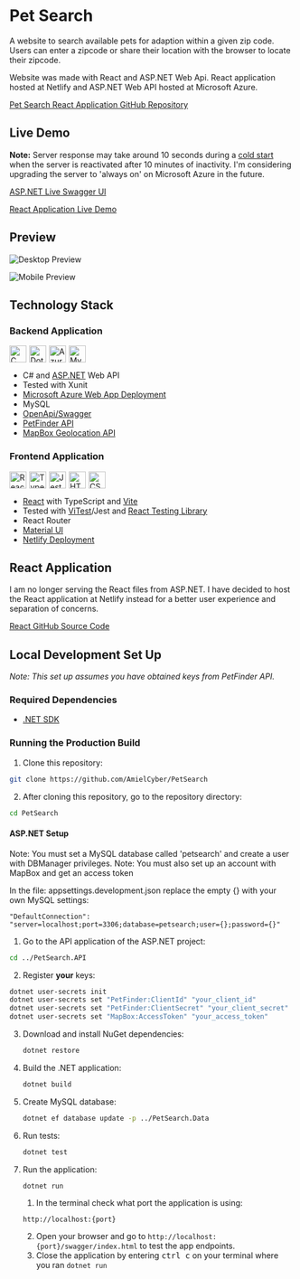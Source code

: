 # Pet Search
A website to search available pets for adaption within a given zip code. Users can enter a zipcode or share their
location with the browser to locate their zipcode.

Website was made with React and ASP.NET Web Api. React application hosted at Netlify and ASP.NET Web API hosted at
Microsoft Azure.

[Pet Search React Application GitHub Repository](https://github.com/AmielCyber/pet-search-react)

## Live Demo

**Note:**
Server response may take around 10 seconds during a
[cold start](https://azure.microsoft.com/en-us/blog/understanding-serverless-cold-start/cold) when the server is
reactivated after 10 minutes of inactivity. I'm considering upgrading the server to 'always on' on Microsoft Azure in
the future.

[ASP.NET Live Swagger UI](https://pet-search.azurewebsites.net/swagger/index.html)

[React Application Live Demo](https://pet-search-react.netlify.app)

## Preview
![Desktop Preview](/Assets/DesktopPreview.gif)

![Mobile Preview](/Assets/MobilePreview.gif)

## Technology Stack

### Backend Application
<div style="display: flex; flex-wrap: wrap; gap: 5px">
    <img alt="C Sharp" width="30px" src="https://cdn.jsdelivr.net/gh/devicons/devicon/icons/csharp/csharp-original.svg"/>
    <img alt="Dotnet Core" width="30px" src="https://cdn.jsdelivr.net/gh/devicons/devicon/icons/dotnetcore/dotnetcore-original.svg"/>
    <img alt="Azure" width="30px" src="https://cdn.jsdelivr.net/gh/devicons/devicon/icons/azure/azure-original.svg"/>
    <img alt="MySQL" width="30px" src="https://cdn.jsdelivr.net/gh/devicons/devicon/icons/mysql/mysql-original.svg"/>
</div>

* C# and [ASP.NET](https://dotnet.microsoft.com/en-us/apps/aspnet) Web API
* Tested with Xunit
* [Microsoft Azure Web App Deployment](https://azure.microsoft.com/en-us/products/app-service/web)
* MySQL
* [OpenApi/Swagger](https://www.openapis.org)
* [PetFinder API](https://www.petfinder.com/developers/v2/docs/)
* [MapBox Geolocation API](https://www.mapbox.com)

### Frontend Application
<div style="display: flex; flex-wrap: wrap; gap: 5px">
    <img alt="React" width="30px" src="https://cdn.jsdelivr.net/gh/devicons/devicon/icons/react/react-original.svg"/>
    <img alt="TypeScript" width="30px" src="https://cdn.jsdelivr.net/gh/devicons/devicon/icons/typescript/typescript-original.svg"/>
    <img alt="Jest" width="30px" src="https://cdn.jsdelivr.net/gh/devicons/devicon/icons/jest/jest-plain.svg"/>
    <img alt="HTML" width="30px" src="https://cdn.jsdelivr.net/gh/devicons/devicon/icons/html5/html5-original.svg"/>
    <img alt="CSS" width="30px" src="https://cdn.jsdelivr.net/gh/devicons/devicon/icons/css3/css3-original.svg"/>
</div>

* [React](https://react.dev) with TypeScript and [Vite](https://vitejs.dev)
* Tested with [ViTest](https://vitest.dev)/Jest and [React Testing Library](https://testing-library.com/docs/react-testing-library/intro/)
* React Router
* [Material UI](https://mui.com/material-ui/)
* [Netlify Deployment](https://www.netlify.com)

## React Application
I am no longer serving the React files from ASP.NET. I have decided to host the React application at Netlify instead for
a better user experience and separation of concerns.

[React GitHub Source Code](https://github.com/AmielCyber/pet-search-react)

## Local Development Set Up

*Note: This set up assumes you have obtained keys from PetFinder API.*

### Required Dependencies

* [.NET SDK](https://dotnet.microsoft.com/en-us/download)

### Running the Production Build
1. Clone this repository: 
```bash
git clone https://github.com/AmielCyber/PetSearch
```
2. After cloning this repository, go to the repository directory:
```bash
cd PetSearch
```

#### ASP.NET Setup
Note: You must set a MySQL database called 'petsearch' and create a user with DBManager privileges.
Note: You must also set up an account with MapBox and get an access token

In the file: appsettings.development.json replace the empty {} with your own MySQL settings:
```
"DefaultConnection": "server=localhost;port=3306;database=petsearch;user={};password={}"
```
1. Go to the API application of the ASP.NET project: 
```bash
cd ../PetSearch.API
```
2. Register **your** keys:
```bash
dotnet user-secrets init
dotnet user-secrets set "PetFinder:ClientId" "your_client_id"
dotnet user-secrets set "PetFinder:ClientSecret" "your_client_secret"
dotnet user-secrets set "MapBox:AccessToken" "your_access_token"
```
3. Download and install NuGet dependencies:
    ```bash
    dotnet restore
    ```
4. Build the .NET application:
   ```bash
   dotnet build
   ```
5. Create MySQL database:
   ```bash
   dotnet ef database update -p ../PetSearch.Data
   ```
6. Run tests:
   ```bash
   dotnet test
   ```
7. Run the application:
   ```bash
   dotnet run
   ```
   1. In the terminal check what port the application is using: 
   ```
   http://localhost:{port}
   ```
   2. Open your browser and go to `http://localhost:{port}/swagger/index.html` to test the app endpoints.
   4. Close the application by entering <kbd>ctrl c</kbd> on your terminal where you ran `dotnet run`
